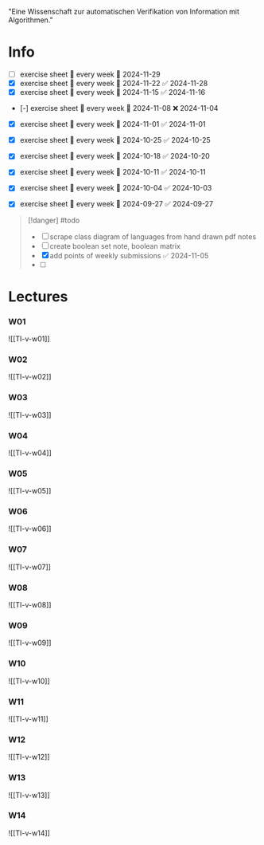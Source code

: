 "Eine Wissenschaft zur automatischen Verifikation von Information mit Algorithmen."


# Info

- [ ] exercise sheet 🔁 every week 📅 2024-11-29
- [x] exercise sheet 🔁 every week 📅 2024-11-22 ✅ 2024-11-28
- [x] exercise sheet 🔁 every week 📅 2024-11-15 ✅ 2024-11-16
- [-] exercise sheet 🔁 every week 📅 2024-11-08 ❌ 2024-11-04
- [x] exercise sheet 🔁 every week 📅 2024-11-01 ✅ 2024-11-01
- [x] exercise sheet 🔁 every week 📅 2024-10-25 ✅ 2024-10-25
- [x] exercise sheet 🔁 every week 📅 2024-10-18 ✅ 2024-10-20
- [x] exercise sheet 🔁 every week 📅 2024-10-11 ✅ 2024-10-11
- [x] exercise sheet 🔁 every week 📅 2024-10-04 ✅ 2024-10-03
- [x] exercise sheet 🔁 every week 📅 2024-09-27 ✅ 2024-09-27


> [!danger] #todo 
> - [ ] scrape class diagram of languages from hand drawn pdf notes
> - [ ] create boolean set note, boolean matrix
> - [x] add points of weekly submissions ✅ 2024-11-05
> - [ ] 


# Lectures

### W01
![[TI-v-w01]]

### W02
![[TI-v-w02]]

### W03
![[TI-v-w03]]

### W04
![[TI-v-w04]]

### W05
![[TI-v-w05]]

### W06
![[TI-v-w06]]

### W07
![[TI-v-w07]]

### W08
![[TI-v-w08]]

### W09
![[TI-v-w09]]

### W10
![[TI-v-w10]]

### W11
![[TI-v-w11]]

### W12
![[TI-v-w12]]

### W13
![[TI-v-w13]]

### W14
![[TI-v-w14]]

